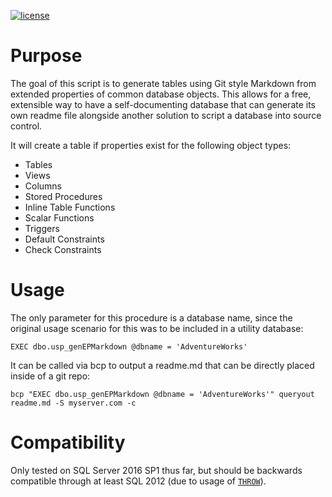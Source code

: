 [![license](https://img.shields.io/github/license/mashape/apistatus.svg)]()

# Purpose
The goal of this script is to generate tables using Git style Markdown from extended properties of common database objects. This allows for a free, extensible way to have a self-documenting database that can generate its own readme file alongside another solution to script a database into source control. 

It will create a table if properties exist for the following object types:

- Tables
- Views
- Columns
- Stored Procedures
- Inline Table Functions
- Scalar Functions
- Triggers
- Default Constraints
- Check Constraints

# Usage
The only parameter for this procedure is a database name, since the original usage scenario for this was to be included in a utility database:

    EXEC dbo.usp_genEPMarkdown @dbname = 'AdventureWorks'

It can be called via bcp to output a readme.md that can be directly placed inside of a git repo:

    bcp "EXEC dbo.usp_genEPMarkdown @dbname = 'AdventureWorks'" queryout readme.md -S myserver.com -c

# Compatibility
Only tested on SQL Server 2016 SP1 thus far, but should be backwards compatible through at least SQL 2012 (due to usage of [`THROW`](https://docs.microsoft.com/en-us/sql/t-sql/language-elements/throw-transact-sql)). 